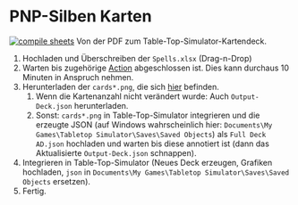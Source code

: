 # PNP-Silben Karten

[![compile sheets](https://github.com/EagleoutIce/pnp-syllable-cards/actions/workflows/compile.yaml/badge.svg)](https://github.com/EagleoutIce/pnp-syllable-cards/actions/workflows/compile.yaml)
Von der PDF zum Table-Top-Simulator-Kartendeck.

1. Hochladen und Überschreiben der `Spells.xlsx` (Drag-n-Drop)
2. Warten bis zugehörige [Action](https://github.com/EagleoutIce/pnp-syllable-cards/actions) abgeschlossen ist. Dies kann durchaus 10 Minuten in Anspruch nehmen.
3. Herunterladen der `cards*.png`, die sich [hier](https://github.com/EagleoutIce/pnp-syllable-cards/tree/gh-pages) befinden.
   1. Wenn die Kartenanzahl nicht verändert wurde: Auch `Output-Deck.json` herunterladen.
   2. Sonst: `cards*.png` in Table-Top-Simulator integrieren und die erzeugte JSON (auf Windows wahrscheinlich hier: `Documents\My Games\Tabletop Simulator\Saves\Saved Objects`) als `Full Deck AD.json` hochladen und warten bis diese annotiert ist (dann das Aktualisierte `Output-Deck.json` schnappen).
4. Integrieren in Table-Top-Simulator (Neues Deck erzeugen, Grafiken hochladen, `json` in `Documents\My Games\Tabletop Simulator\Saves\Saved Objects` ersetzen).
5. Fertig.

